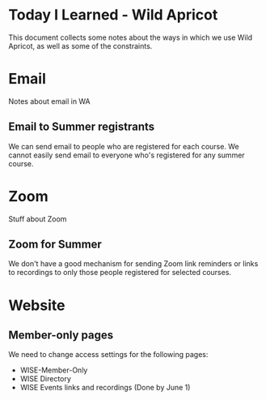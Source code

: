 # Today I Learned - Wild Apricot
This document collects some notes about the ways in which we use Wild Apricot, as well as some of the constraints.

# Email
Notes about email in WA
## Email to Summer registrants
We can send email to people who are registered for each course. We cannot easily send email to everyone who's registered for any summer course.

# Zoom
Stuff about Zoom
## Zoom for Summer
We don't have a good mechanism for sending Zoom link reminders or links to recordings to only those people registered for selected courses. 

# Website

## Member-only pages
We need to change access settings for the following pages:
* WISE-Member-Only
* WISE Directory
* WISE Events links and recordings (Done by June 1)
